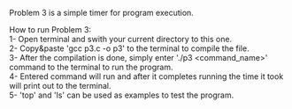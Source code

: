 Problem 3 is a simple timer for program execution.  

How to run Problem 3:  
	1- Open terminal and swith your current directory to this one.  
	2- Copy&paste 'gcc p3.c -o p3' to the terminal to compile the file.  
	3- After the compilation is done, simply enter './p3 <command_name>' command to the terminal to run the program.  
	4- Entered command will run and after it completes running the time it took will print out to the terminal.  
	5- 'top' and 'ls' can be used as examples to test the program.  
